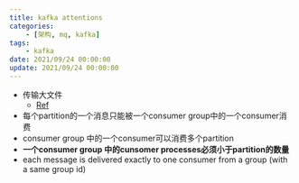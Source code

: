 ```yaml
---
title: kafka attentions
categories: 
    - [架构, mq, kafka]
tags:
    - kafka
date: 2021/09/24 00:00:00
update: 2021/09/24 00:00:00
---
```


- 传输大文件
  - [Ref](https://www.jianshu.com/p/61b6220a9ef2)
- 每个partition的一个消息只能被一个consumer group中的一个consumer消费
- consumer group 中的一个consumer可以消费多个partition
- **一个consumer group 中的cunsomer processes必须小于partition的数量**
- each message is delivered exactly to one consumer from a group (with a same group id)

